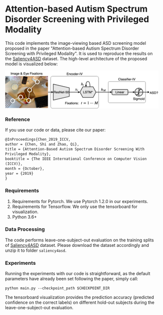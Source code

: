 # Attention-based Autism Spectrum Disorder Screening with Privileged Modality
This code implements the image-viewing based ASD screening model proposed in the paper "Attention-based Autism Spectrum Disorder Screening with Privileged Modality". It is used to reproduce the results on the [Saliency4ASD](https://saliency4asd.ls2n.fr/datasets/) dataset. The high-level architecture of the proposed model is visualized below:

![teaser](asset/model.png?raw=true)

### Reference
If you use our code or data, please cite our paper:
```
@InProceedings{Chen_2019_ICCV,
author = {Chen, Shi and Zhao, Qi},
title = {Attention-Based Autism Spectrum Disorder Screening With Privileged Modality},
booktitle = {The IEEE International Conference on Computer Vision (ICCV)},
month = {October},
year = {2019}
}
```

### Requirements
1. Requirements for Pytorch. We use Pytorch 1.2.0 in our experiments.
2. Requirements for Tensorflow. We only use the tensorboard for visualization.
3. Python 3.6+

### Data Processing
The code performs leave-one-subject-out evaluation on the training splits of [Saliency4ASD](https://saliency4asd.ls2n.fr/datasets/) dataset. Please download the dataset accordingly and unzip it to folder `saliency4asd`.

### Experiments
Running the experiments with our code is straightforward, as the default parameters have already been set following the paper, simply call:
```
python main.py --checkpoint_path $CHECKPOINT_DIR
```
The tensorboard visualization provides the prediction accuracy (predicted confidence on the correct labels) on different hold-out subjects during the leave-one-subject-out evaluation.
